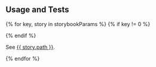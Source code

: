 ## Usage and Tests

{% for key, story in storybookParams %}
{% if key != 0 %}

{% endif %}
<!-- markdownlint-disable MD034 -->
See [{{ story.path }}](https://ripple.sdp.vic.gov.au/{{story.params}}).
<!-- markdownlint-enable MD034 -->
{% endfor %}
